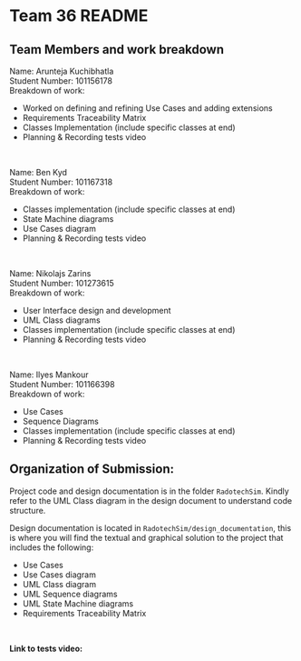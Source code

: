# Team 36 README

## Team Members and work breakdown
Name: Arunteja Kuchibhatla  
Student Number: 101156178  
Breakdown of work: 
- Worked on defining and refining Use Cases and adding extensions 
- Requirements Traceability Matrix 
- Classes Implementation (include specific classes at end)
- Planning & Recording tests video

<br>

Name: Ben Kyd   
Student Number: 101167318   
Breakdown of work: 
- Classes implementation (include specific classes at end)
- State Machine diagrams 
- Use Cases diagram 
- Planning & Recording tests video

<br>

Name: Nikolajs Zarins  
Student Number: 101273615   
Breakdown of work: 
- User Interface design and development
- UML Class diagrams
- Classes implementation (include specific classes at end)
- Planning & Recording tests video

<br>

Name: Ilyes Mankour   
Student Number: 101166398   
Breakdown of work: 
- Use Cases 
- Sequence Diagrams 
- Classes implementation (include specific classes at end)
- Planning & Recording tests video


## Organization of Submission:
Project code and design documentation is in the folder `RadotechSim`. Kindly refer to the UML Class diagram in the design document to understand code structure.

Design documentation is located in `RadotechSim/design_documentation`, this is where you will find the textual and graphical solution to the project that includes the following: 

- Use Cases
- Use Cases diagram
- UML Class diagram
- UML Sequence diagrams
- UML State Machine diagrams
- Requirements Traceability Matrix
  
<br>


**Link to tests video:** 

